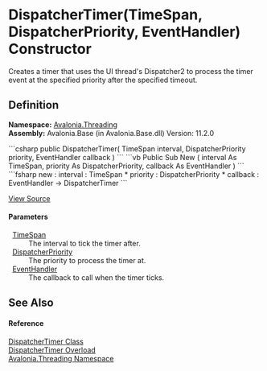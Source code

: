 # DispatcherTimer(TimeSpan, DispatcherPriority, EventHandler) Constructor


Creates a timer that uses the UI thread's Dispatcher2 to process the timer event at the specified priority after the specified timeout.



## Definition
**Namespace:** <a href="N_Avalonia_Threading">Avalonia.Threading</a>  
**Assembly:** Avalonia.Base (in Avalonia.Base.dll) Version: 11.2.0

<Tabs groupId="api-code-preview">
<TabItem value="csharp" label="C#">
```csharp
public DispatcherTimer(
	TimeSpan interval,
	DispatcherPriority priority,
	EventHandler callback
)
```
</TabItem>
<TabItem value="vb" label="VB">
```vb
Public Sub New ( 
	interval As TimeSpan,
	priority As DispatcherPriority,
	callback As EventHandler
)
```
</TabItem>
<TabItem value="fsharp" label="F#">
```fsharp
new : 
        interval : TimeSpan * 
        priority : DispatcherPriority * 
        callback : EventHandler -> DispatcherTimer
```
</TabItem>
</Tabs>



<a href="https://github.com/AvaloniaUI/Avalonia/tree/master/src/Avalonia.Base/Threading/DispatcherTimer.cs#L61" title="View the source code">View Source</a>



#### Parameters
<dl><dt>  <a href="https://learn.microsoft.com/dotnet/api/system.timespan" target="_blank" rel="noopener noreferrer">TimeSpan</a></dt><dd>The interval to tick the timer after.</dd><dt>  <a href="T_Avalonia_Threading_DispatcherPriority">DispatcherPriority</a></dt><dd>The priority to process the timer at.</dd><dt>  <a href="https://learn.microsoft.com/dotnet/api/system.eventhandler" target="_blank" rel="noopener noreferrer">EventHandler</a></dt><dd>The callback to call when the timer ticks.</dd></dl>

## See Also


#### Reference
<a href="T_Avalonia_Threading_DispatcherTimer">DispatcherTimer Class</a>  
<a href="Overload_Avalonia_Threading_DispatcherTimer__ctor">DispatcherTimer Overload</a>  
<a href="N_Avalonia_Threading">Avalonia.Threading Namespace</a>  
